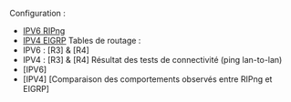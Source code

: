 Configuration :  
- [IPV6 RIPng](./IPV6_RIPng.md)
- [IPV4 EIGRP](./IPV4_EIGRP.md)
Tables de routage :  
- IPV6 : [R3] & [R4]
- IPV4 : [R3] & [R4]
Résultat des tests de connectivité (ping lan-to-lan)
- [IPV6]
- [IPV4]
[Comparaison des comportements observés entre RIPng et EIGRP]